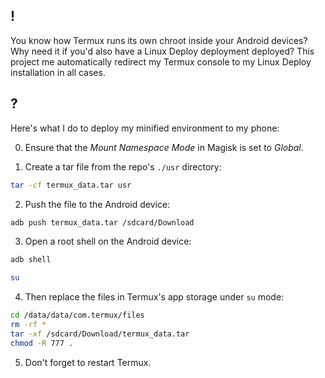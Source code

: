 ## !

You know how Termux runs its own chroot inside your Android devices? Why need it if you'd also have a Linux Deploy deployment deployed? This project me automatically redirect my Termux console to my Linux Deploy installation in all cases.

## ?

Here's what I do to deploy my minified environment to my phone:

0. Ensure that the _Mount Namespace Mode_ in Magisk is set to _Global_.

1. Create a tar file from the repo's `./usr` directory:

```sh
tar -cf termux_data.tar usr
```

2. Push the file to the Android device:

```sh
adb push termux_data.tar /sdcard/Download
```

3. Open a root shell on the Android device:

```sh
adb shell
```

```sh
su
```

4. Then replace the files in Termux's app storage under `su` mode:

```sh
cd /data/data/com.termux/files
rm -rf *
tar -xf /sdcard/Download/termux_data.tar
chmod -R 777 .
```

5. Don't forget to restart Termux.
